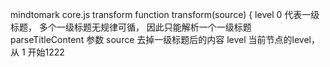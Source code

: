 mindtomark
	core.js
		transform
			function transform(source) {
				level 0 代表一级标题，
多个一级标题无规律可循，
因此只能解析一个一级标题
		parseTitleContent
			参数
				source
					去掉一级标题后的内容
				level
					当前节点的level，从 1 开始1222
			